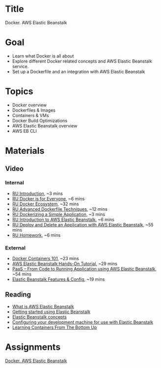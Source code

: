 # Title
Docker. AWS Elastic Beanstalk

# Goal
- Learn what Docker is all about
- Explore different Docker related concepts and AWS Elastic Beanstalk service.
- Set up a Dockerfile and an integration with AWS Elastic Beanstalk

# Topics
- Docker overview
- Dockerfiles & Images
- Containers & VMs
- Docker Build Optimizations
- AWS Elastic Beanstalk overview
- AWS EB CLI

# Materials

## Video
### Internal
- [RU Introduction](https://videoportal.epam.com/playlist/OJM9DLJn/play/e73KGg7A), ~3 mins
- [RU Docker is for Everyone](https://videoportal.epam.com/playlist/OJM9DLJn/play/GYllGnYW), ~6 mins
- [RU Docker Ecosystem](https://videoportal.epam.com/playlist/OJM9DLJn/play/jaNq6j76), ~32 mins
- [RU Advanced Dockerfile Techniques](https://videoportal.epam.com/playlist/OJM9DLJn/play/OJMqgBJn), ~12 mins
- [RU Dockerizing a Simple Application](https://videoportal.epam.com/playlist/OJM9DLJn/play/rJde617Q), ~3 mins
- [RU Introduction to AWS Elastic Beanstalk](https://videoportal.epam.com/playlist/OJM9DLJn/play/lay0267j), ~6 mins
- [RU Deploy and Delete an Application with AWS Elastic Beanstalk](https://videoportal.epam.com/playlist/OJM9DLJn/play/V7gK8D70), ~55 mins
- [RU Homework](https://videoportal.epam.com/playlist/OJM9DLJn/play/y76xGVY8), ~6 mins

### External
- [Docker Containers 101](https://www.youtube.com/watch?v=eGz9DS-aIeY), ~23 mins
- [AWS Elastic Beanstalk Hands-On Tutorial](https://www.youtube.com/watch?v=jnMUp2c9AzA), ~29 mins
- [PaaS – From Code to Running Application using AWS Elastic Beanstalk](https://www.youtube.com/watch?v=lmT7QI8IIiM), ~54 mins
- [Elastic Beanstalk Features & Config](https://www.youtube.com/watch?v=PKjbuxnispM), ~19 mins

## Reading
- [What is AWS Elastic Beanstalk](https://docs.aws.amazon.com/elasticbeanstalk/latest/dg/Welcome.html)
- [Getting started using Elastic Beanstalk](https://docs.aws.amazon.com/elasticbeanstalk/latest/dg/GettingStarted.html)
- [Elastic Beanstalk concepts](https://docs.aws.amazon.com/elasticbeanstalk/latest/dg/concepts.html)
- [Configuring your development machine for use with Elastic Beanstalk](https://docs.aws.amazon.com/elasticbeanstalk/latest/dg/chapter-devenv.html)
- [Learning Containers From The Bottom Up](https://iximiuz.com/en/posts/container-learning-path/)

# Assignments
[Docker. AWS Elastic Beanstalk](./task.md)
